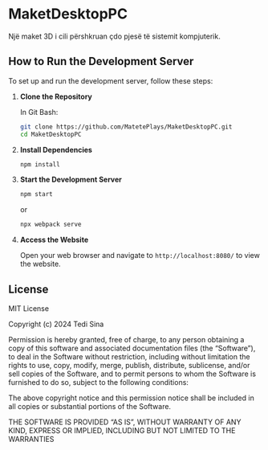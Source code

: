 # MaketDesktopPC

Një maket 3D i cili përshkruan çdo pjesë të sistemit kompjuterik.

## How to Run the Development Server

To set up and run the development server, follow these steps:

1. **Clone the Repository**

    In Git Bash:

    ```bash
    git clone https://github.com/MatetePlays/MaketDesktopPC.git
    cd MaketDesktopPC
    ```

2. **Install Dependencies**

    ```bash
    npm install
    ```

3. **Start the Development Server**

    ```bash
    npm start
    ```

    or

    ```bash
    npx webpack serve
    ```

4. **Access the Website**

    Open your web browser and navigate to `http://localhost:8080/` to view the website.

## License

MIT License

Copyright (c) 2024 Tedi Sina

Permission is hereby granted, free of charge, to any person obtaining a copy of this software and associated documentation files (the “Software”), to deal in the Software without restriction, including without limitation the rights to use, copy, modify, merge, publish, distribute, sublicense, and/or sell copies of the Software, and to permit persons to whom the Software is furnished to do so, subject to the following conditions:

The above copyright notice and this permission notice shall be included in all copies or substantial portions of the Software.

THE SOFTWARE IS PROVIDED “AS IS”, WITHOUT WARRANTY OF ANY KIND, EXPRESS OR IMPLIED, INCLUDING BUT NOT LIMITED TO THE WARRANTIES
